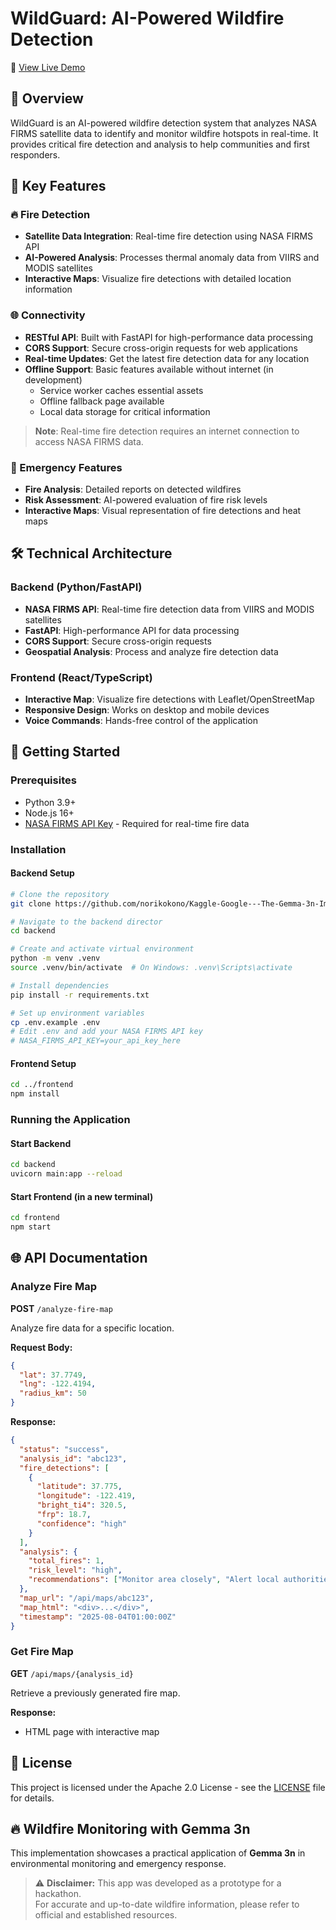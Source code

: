 # WildGuard: AI-Powered Wildfire Detection

🔗 [View Live Demo](https://wildguard-hackathon-2025.web.app/)

## 🚀 Overview
WildGuard is an AI-powered wildfire detection system that analyzes NASA FIRMS satellite data to identify and monitor wildfire hotspots in real-time. It provides critical fire detection and analysis to help communities and first responders.

## 🌟 Key Features

### 🔥 Fire Detection
- **Satellite Data Integration**: Real-time fire detection using NASA FIRMS API
- **AI-Powered Analysis**: Processes thermal anomaly data from VIIRS and MODIS satellites
- **Interactive Maps**: Visualize fire detections with detailed location information

### 🌐 Connectivity
- **RESTful API**: Built with FastAPI for high-performance data processing
- **CORS Support**: Secure cross-origin requests for web applications
- **Real-time Updates**: Get the latest fire detection data for any location
- **Offline Support**: Basic features available without internet (in development)
  - Service worker caches essential assets
  - Offline fallback page available
  - Local data storage for critical information

> **Note**: Real-time fire detection requires an internet connection to access NASA FIRMS data.

### 🚨 Emergency Features
- **Fire Analysis**: Detailed reports on detected wildfires
- **Risk Assessment**: AI-powered evaluation of fire risk levels
- **Interactive Maps**: Visual representation of fire detections and heat maps

## 🛠️ Technical Architecture

### Backend (Python/FastAPI)
- **NASA FIRMS API**: Real-time fire detection data from VIIRS and MODIS satellites
- **FastAPI**: High-performance API for data processing
- **CORS Support**: Secure cross-origin requests
- **Geospatial Analysis**: Process and analyze fire detection data

### Frontend (React/TypeScript)
- **Interactive Map**: Visualize fire detections with Leaflet/OpenStreetMap
- **Responsive Design**: Works on desktop and mobile devices
- **Voice Commands**: Hands-free control of the application

## 🚀 Getting Started

### Prerequisites
- Python 3.9+
- Node.js 16+
- [NASA FIRMS API Key](https://firms.modaps.eosdis.nasa.gov/api/area/) - Required for real-time fire data

### Installation

#### Backend Setup
```bash
# Clone the repository
git clone https://github.com/norikokono/Kaggle-Google---The-Gemma-3n-Impact-Challenge.git

# Navigate to the backend director
cd backend

# Create and activate virtual environment
python -m venv .venv
source .venv/bin/activate  # On Windows: .venv\Scripts\activate

# Install dependencies
pip install -r requirements.txt

# Set up environment variables
cp .env.example .env
# Edit .env and add your NASA FIRMS API key
# NASA_FIRMS_API_KEY=your_api_key_here
```

#### Frontend Setup
```bash
cd ../frontend
npm install
```

### Running the Application

#### Start Backend
```bash
cd backend
uvicorn main:app --reload
```

#### Start Frontend (in a new terminal)
```bash
cd frontend
npm start
```

## 🌐 API Documentation

### Analyze Fire Map

**POST** `/analyze-fire-map`

Analyze fire data for a specific location.

**Request Body:**
```json
{
  "lat": 37.7749,
  "lng": -122.4194,
  "radius_km": 50
}
```

**Response:**
```json
{
  "status": "success",
  "analysis_id": "abc123",
  "fire_detections": [
    {
      "latitude": 37.775,
      "longitude": -122.419,
      "bright_ti4": 320.5,
      "frp": 18.7,
      "confidence": "high"
    }
  ],
  "analysis": {
    "total_fires": 1,
    "risk_level": "high",
    "recommendations": ["Monitor area closely", "Alert local authorities"]
  },
  "map_url": "/api/maps/abc123",
  "map_html": "<div>...</div>",
  "timestamp": "2025-08-04T01:00:00Z"
}
```

### Get Fire Map

**GET** `/api/maps/{analysis_id}`

Retrieve a previously generated fire map.

**Response:**

- HTML page with interactive map

## 📄 License
This project is licensed under the Apache 2.0 License - see the [LICENSE](LICENSE) file for details.

## 🔥 Wildfire Monitoring with Gemma 3n

This implementation showcases a practical application of **Gemma 3n** in environmental monitoring and emergency response.

> ⚠️ **Disclaimer:** This app was developed as a prototype for a hackathon.  
> For accurate and up-to-date wildfire information, please refer to official and established resources.
